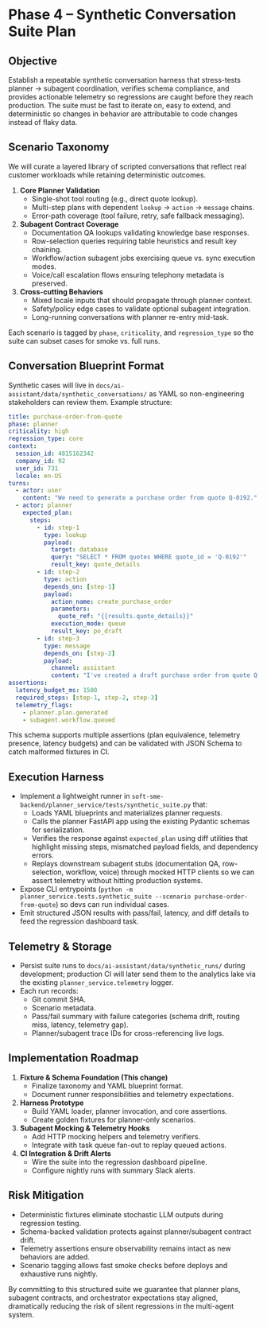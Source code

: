# Phase 4 – Synthetic Conversation Suite Plan

## Objective
Establish a repeatable synthetic conversation harness that stress-tests planner → subagent coordination, verifies schema compliance, and provides actionable telemetry so regressions are caught before they reach production. The suite must be fast to iterate on, easy to extend, and deterministic so changes in behavior are attributable to code changes instead of flaky data.

## Scenario Taxonomy
We will curate a layered library of scripted conversations that reflect real customer workloads while retaining deterministic outcomes.

1. **Core Planner Validation**
   - Single-shot tool routing (e.g., direct quote lookup).
   - Multi-step plans with dependent `lookup` → `action` → `message` chains.
   - Error-path coverage (tool failure, retry, safe fallback messaging).
2. **Subagent Contract Coverage**
   - Documentation QA lookups validating knowledge base responses.
   - Row-selection queries requiring table heuristics and result key chaining.
   - Workflow/action subagent jobs exercising queue vs. sync execution modes.
   - Voice/call escalation flows ensuring telephony metadata is preserved.
3. **Cross-cutting Behaviors**
   - Mixed locale inputs that should propagate through planner context.
   - Safety/policy edge cases to validate optional subagent integration.
   - Long-running conversations with planner re-entry mid-task.

Each scenario is tagged by `phase`, `criticality`, and `regression_type` so the suite can subset cases for smoke vs. full runs.

## Conversation Blueprint Format
Synthetic cases will live in `docs/ai-assistant/data/synthetic_conversations/` as YAML so non-engineering stakeholders can review them. Example structure:

```yaml
title: purchase-order-from-quote
phase: planner
criticality: high
regression_type: core
context:
  session_id: 4815162342
  company_id: 92
  user_id: 731
  locale: en-US
turns:
  - actor: user
    content: "We need to generate a purchase order from quote Q-0192."
  - actor: planner
    expected_plan:
      steps:
        - id: step-1
          type: lookup
          payload:
            target: database
            query: "SELECT * FROM quotes WHERE quote_id = 'Q-0192'"
            result_key: quote_details
        - id: step-2
          type: action
          depends_on: [step-1]
          payload:
            action_name: create_purchase_order
            parameters:
              quote_ref: "{{results.quote_details}}"
            execution_mode: queue
            result_key: po_draft
        - id: step-3
          type: message
          depends_on: [step-2]
          payload:
            channel: assistant
            content: "I've created a draft purchase order from quote Q-0192. Would you like me to submit it?"
assertions:
  latency_budget_ms: 1500
  required_steps: [step-1, step-2, step-3]
  telemetry_flags:
    - planner.plan.generated
    - subagent.workflow.queued
```

This schema supports multiple assertions (plan equivalence, telemetry presence, latency budgets) and can be validated with JSON Schema to catch malformed fixtures in CI.

## Execution Harness
- Implement a lightweight runner in `soft-sme-backend/planner_service/tests/synthetic_suite.py` that:
  - Loads YAML blueprints and materializes planner requests.
  - Calls the planner FastAPI app using the existing Pydantic schemas for serialization.
  - Verifies the response against `expected_plan` using diff utilities that highlight missing steps, mismatched payload fields, and dependency errors.
  - Replays downstream subagent stubs (documentation QA, row-selection, workflow, voice) through mocked HTTP clients so we can assert telemetry without hitting production systems.
- Expose CLI entrypoints (`python -m planner_service.tests.synthetic_suite --scenario purchase-order-from-quote`) so devs can run individual cases.
- Emit structured JSON results with pass/fail, latency, and diff details to feed the regression dashboard task.

## Telemetry & Storage
- Persist suite runs to `docs/ai-assistant/data/synthetic_runs/` during development; production CI will later send them to the analytics lake via the existing `planner_service.telemetry` logger.
- Each run records:
  - Git commit SHA.
  - Scenario metadata.
  - Pass/fail summary with failure categories (schema drift, routing miss, latency, telemetry gap).
  - Planner/subagent trace IDs for cross-referencing live logs.

## Implementation Roadmap
1. **Fixture & Schema Foundation (This change)**
   - Finalize taxonomy and YAML blueprint format.
   - Document runner responsibilities and telemetry expectations.
2. **Harness Prototype**
   - Build YAML loader, planner invocation, and core assertions.
   - Create golden fixtures for planner-only scenarios.
3. **Subagent Mocking & Telemetry Hooks**
   - Add HTTP mocking helpers and telemetry verifiers.
   - Integrate with task queue fan-out to replay queued actions.
4. **CI Integration & Drift Alerts**
   - Wire the suite into the regression dashboard pipeline.
   - Configure nightly runs with summary Slack alerts.

## Risk Mitigation
- Deterministic fixtures eliminate stochastic LLM outputs during regression testing.
- Schema-backed validation protects against planner/subagent contract drift.
- Telemetry assertions ensure observability remains intact as new behaviors are added.
- Scenario tagging allows fast smoke checks before deploys and exhaustive runs nightly.

By committing to this structured suite we guarantee that planner plans, subagent contracts, and orchestrator expectations stay aligned, dramatically reducing the risk of silent regressions in the multi-agent system.
